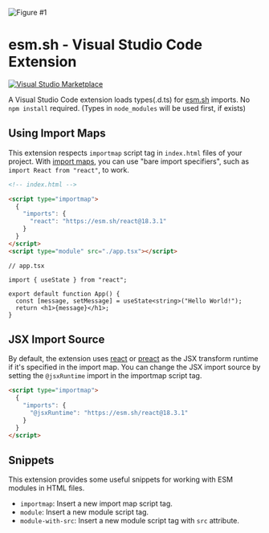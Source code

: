 ![Figure #1](https://esm.sh/embed/assets/sceenshot-deno-types.png)

# esm.sh - Visual Studio Code Extension

[![Visual Studio Marketplace](https://img.shields.io/visual-studio-marketplace/v/ije.esm-vscode.svg?color=c19999&amp;label=Marketplace&logo=visual-studio-code)](https://marketplace.visualstudio.com/items?itemName=ije.esm-vscode)

A Visual Studio Code extension loads types(.d.ts) for [esm.sh](https://esm.sh) imports. No `npm install` required. (Types in `node_modules` will be used first, if exists)

## Using Import Maps

This extension respects `importmap` script tag in `index.html` files of your project. With [import maps](https://github.com/WICG/import-maps), you can use "bare import specifiers", such as `import React from "react"`, to work.

```html
<!-- index.html -->

<script type="importmap">
  {
    "imports": {
      "react": "https://esm.sh/react@18.3.1"
    }
  }
</script>
<script type="module" src="./app.tsx"></script>
```

```tsx
// app.tsx

import { useState } from "react";

export default function App() {
  const [message, setMessage] = useState<string>("Hello World!");
  return <h1>{message}</h1>;
}
```

## JSX Import Source

By default, the extension uses [react](https://www.npmjs.com/package/react) or [preact](https://www.npmjs.com/package/preact) as the JSX transform runtime if it's specified in the import map. You can change the JSX import source by setting the `@jsxRuntime` import in the importmap script tag.

```html
<script type="importmap">
  {
    "imports": {
      "@jsxRuntime": "https://esm.sh/react@18.3.1"
    }
  }
</script>
```

## Snippets

This extension provides some useful snippets for working with ESM modules in HTML files.

- `importmap`: Insert a new import map script tag.
- `module`: Insert a new module script tag.
- `module-with-src`: Insert a new module script tag with `src` attribute.
